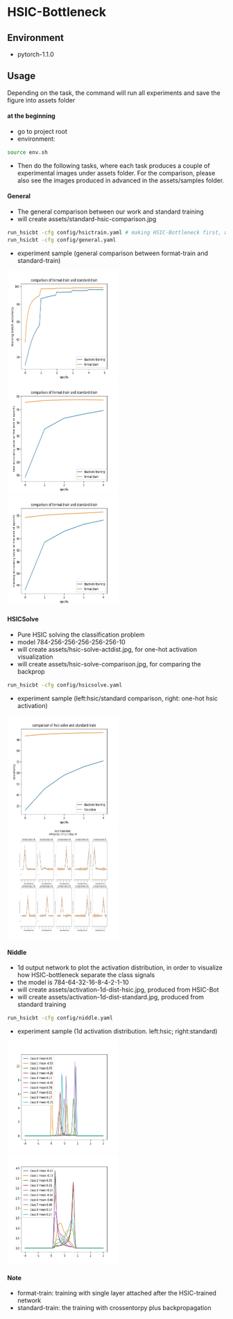 # HSIC-Bottleneck


## Environment
- pytorch-1.1.0

## Usage
Depending on the task, the command will run all experiments and save the figure into assets folder

#### at the beginning
- go to project root
- environment:
```sh
source env.sh
```
- Then do the following tasks, where each task produces a couple of experimental images under assets folder. For the comparison, please also see the images produced in advanced in the assets/samples folder.

#### General
- The general comparison between our work and standard training
- will create assets/standard-hsic-comparison.jpg
```sh
run_hsicbt -cfg config/hsictrain.yaml # making HSIC-Bottleneck first, which will be loaded in general
run_hsicbt -cfg config/general.yaml
```
- experiment sample (general comparison between format-train and standard-train)
<img src="./assets/samples/standard-hsic-comparison.jpg"  width="256" height="256">
<img src="./assets/samples/standard-hsic-comparison-epoch-test-acc.jpg"  width="256" height="256">
<img src="./assets/samples/standard-hsic-comparison-epoch-train-acc.jpg"  width="256" height="256">

#### HSICSolve
- Pure HSIC solving the classification problem
- model 784-256-256-256-256-256-10
- will create assets/hsic-solve-actdist.jpg, for one-hot activation visualization
- will create assets/hsic-solve-comparison.jpg, for comparing the backprop
```sh
run_hsicbt -cfg config/hsicsolve.yaml
```
- experiment sample (left:hsic/standard comparison, right: one-hot hsic activation)
<img src="./assets/samples/hsic-solve-comparison.jpg"  width="256" height="256">
<img src="./assets/samples/hsic-solve-actdist.jpg"  width="256" height="256">

#### Niddle
- 1d output network to plot the activation distribution, in order to visualize how HSIC-bottleneck separate the class signals
- the model is 784-64-32-16-8-4-2-1-10
- will create assets/activation-1d-dist-hsic.jpg, produced from HSIC-Bot
- will create assets/activation-1d-dist-standard.jpg, produced from standard training
```sh
run_hsicbt -cfg config/niddle.yaml
```
- experiment sample (1d activation distribution. left:hsic; right:standard)
<img src="./assets/samples/activation-1d-dist-hsic.jpg"  width="256" height="256">
<img src="./assets/samples/activation-1d-dist-standard.jpg"  width="256" height="256">

#### Note
- format-train: training with single layer attached after the HSIC-trained network
- standard-train: the training with crossentorpy plus backpropagation